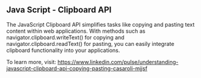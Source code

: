## Java Script - Clipboard API

The JavaScript Clipboard API simplifies tasks like copying and pasting text content within web applications. With methods such as navigator.clipboard.writeText() for copying and navigator.clipboard.readText() for pasting, you can easily integrate clipboard functionality into your applications.

To learn more, visit: https://www.linkedin.com/pulse/understanding-javascript-clipboard-api-copying-pasting-casaroli-mjjsf
